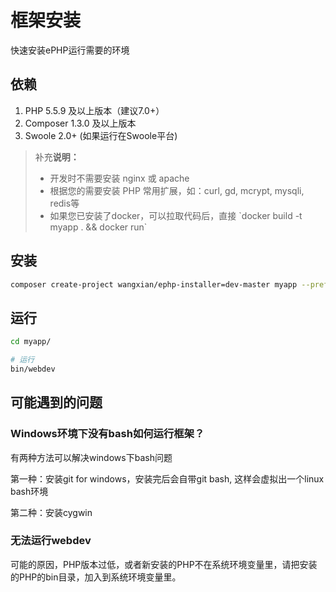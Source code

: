 # 框架安装

快速安装ePHP运行需要的环境

## 依赖

1. PHP 5.5.9 及以上版本（建议7.0+）
2. Composer 1.3.0 及以上版本
3. Swoole 2.0+ \(如果运行在Swoole平台\)

> 补充**说明：**
>
> * 开发时不需要安装 nginx 或 apache
> * 根据您的需要安装 PHP 常用扩展，如：curl, gd, mcrypt, mysqli, redis等
> * 如果您已安装了docker，可以拉取代码后，直接 \`docker build -t myapp . && docker run\`

## 安装

```bash
composer create-project wangxian/ephp-installer=dev-master myapp --prefer-dist
```

## 运行

```bash
cd myapp/

# 运行
bin/webdev
```

## 可能遇到的问题

### Windows环境下没有bash如何运行框架？

有两种方法可以解决windows下bash问题

第一种：安装git for windows，安装完后会自带git bash, 这样会虚拟出一个linux bash环境

第二种：安装cygwin

### 无法运行webdev

可能的原因，PHP版本过低，或者新安装的PHP不在系统环境变量里，请把安装的PHP的bin目录，加入到系统环境变量里。

